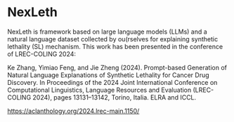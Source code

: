 # NexLeth
NexLeth is framework based on large language models (LLMs) and a natural language dataset collected by ou(rselves for explaining synthetic lethality (SL) mechanism. This work has been presented in the conference of LREC-COLING 2024:

Ke Zhang, Yimiao Feng, and Jie Zheng (2024). Prompt-based Generation of Natural Language Explanations of Synthetic Lethality for Cancer Drug Discovery. In Proceedings of the 2024 Joint International Conference on Computational Linguistics, Language Resources and Evaluation (LREC-COLING 2024), pages 13131–13142, Torino, Italia. ELRA and ICCL.

https://aclanthology.org/2024.lrec-main.1150/
